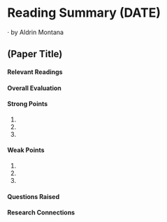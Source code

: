 # Reading Summary (DATE)

&middot; by Aldrin Montana

## (Paper Title)

#### Relevant Readings


#### Overall Evaluation


#### Strong Points

1.
2.
3.

#### Weak Points

1.
2.
3.
  
#### Questions Raised


#### Research Connections

